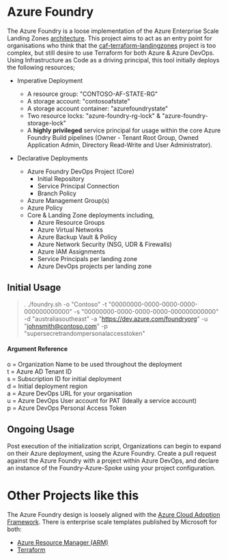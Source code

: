 # Azure Foundry
The Azure Foundry is a loose implementation of the Azure Enterprise Scale Landing Zones [architecture](https://docs.microsoft.com/en-gb/azure/cloud-adoption-framework/ready/enterprise-scale/architecture#high-level-architecture). This project aims to act as an entry point for organisations who think that the [caf-terraform-landingzones](https://github.com/Azure/caf-terraform-landingzones) project is too complex, but still desire to use Terraform for both Azure & Azure DevOps. 
Using Infrastructure as Code as a driving principal, this tool initially deploys the following resources;

- Imperative Deployment
  - A resource group: "CONTOSO-AF-STATE-RG"
  - A storage account: "contosoafstate"
  - A storage account container: "azurefoundrystate"
  - Two resource locks: "azure-foundry-rg-lock" & "azure-foundry-storage-lock"
  - A **highly privileged** service principal for usage within the core Azure Foundry Build pipelines (Owner - Tenant Root Group, Owned Application Admin, Directory Read-Write and User Administrator).

- Declarative Deployments
  - Azure Foundry DevOps Project (Core)
    - Initial Repository
    - Service Principal Connection
    - Branch Policy
  - Azure Management Group(s)
  - Azure Policy
  - Core & Landing Zone deployments including,
    - Azure Resource Groups
    - Azure Virtual Networks
    - Azure Backup Vault & Policy
    - Azure Network Security (NSG, UDR & Firewalls)
    - Azure IAM Assignments
    - Service Principals per landing zone
    - Azure DevOps projects per landing zone

## Initial Usage

> . ./foundry.sh -o "Contoso" -t "00000000-0000-0000-0000-000000000000" -s "00000000-0000-0000-0000-000000000000"   -d "australiasoutheast" -a "https://dev.azure.com/foundryorg"  -u "johnsmith@contoso.com" -p "supersecretrandompersonalaccesstoken"

#### Argument Reference  
o = Organization Name to be used throughout the deployment   
t = Azure AD Tenant ID  
s = Subscription ID for initial deployment  
d = Initial deployment region   
a = Azure DevOps URL for your organisation    
u = Azure DevOps User account for PAT (Ideally a service account)    
p = Azure DevOps Personal Access Token    

## Ongoing Usage
Post execution of the initialization script, Organizations can begin to expand on their Azure deployment, using the Azure Foundry. Create a pull request against the Azure Foundry with a project within Azure DevOps, and declare an instance of the Foundry-Azure-Spoke using your project configuration. 

# Other Projects like this
The Azure Foundry design is loosely aligned with the [Azure Cloud Adoption Framework](https://docs.microsoft.com/en-gb/azure/cloud-adoption-framework/).
There is enterprise scale templates published by Microsoft for both:
- [Azure Resource Manager (ARM)](https://github.com/Azure/Enterprise-Scale)
- [Terraform](https://github.com/Azure/caf-terraform-landingzones)